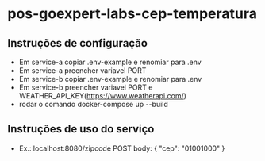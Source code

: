 # pos-goexpert-labs-cep-temperatura

## Instruções de configuração

- Em service-a copiar .env-example e renomiar para .env
- Em service-a preencher variavel PORT
- Em service-b copiar .env-example e renomiar para .env
- Em service-b preencher variavel PORT e WEATHER_API_KEY(https://www.weatherapi.com/)
- rodar o comando docker-compose up --build

## Instruções de uso do serviço

- Ex.: localhost:8080/zipcode POST body: { "cep": "01001000" }
